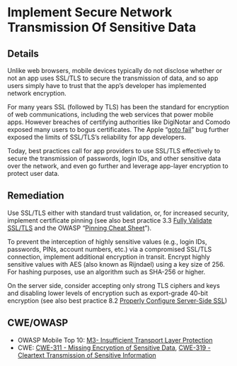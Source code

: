 # Implement Secure Network Transmission Of Sensitive Data

## Details 

Unlike web browsers, mobile devices typically do not disclose whether or not an app uses SSL/TLS to secure the transmission of data, and so app users simply have to trust that the app’s developer has implemented network encryption.

For many years SSL (followed by TLS) has been the standard for encryption of web communications, including the web services that power mobile apps. However breaches of certifying authorities like DigiNotar and Comodo exposed many users to bogus certificates. The Apple “[goto fail](https://avandeursen.com/2014/02/22/gotofail-security/)” bug further exposed the limits of SSL/TLS’s reliability for app developers.

Today, best practices call for app providers to use SSL/TLS effectively to secure the transmission of passwords, login IDs, and other sensitive data over the network, and even go further and leverage app-layer encryption to protect user data.

## Remediation

Use SSL/TLS either with standard trust validation, or, for increased security, implement  certificate pinning (see also best practice 3.3 [Fully Validate SSL/TLS](/sensitive-data/fully-validate-ssl-tls.md) and the OWASP “[Pinning Cheat Sheet](https://www.owasp.org/index.php/Pinning_Cheat_Sheet)”).

To prevent the interception of highly sensitive values (e.g., login IDs, passwords, PINs, account numbers, etc.) via a compromised SSL/TLS connection, implement additional encryption in transit. Encrypt highly sensitive values with AES (also known as Rijndael) using a key size of 256. For hashing purposes, use an algorithm such as SHA-256 or higher.

On the server side, consider accepting only strong TLS ciphers and keys and disabling lower levels of encryption such as export-grade 40-bit encryption (see also best practice 8.2 [Properly Configure Server-Side SSL](/servers/server-side-ssl-configuration)) 

## CWE/OWASP 

 * OWASP Mobile Top 10: [M3- Insufficient Transport Layer Protection](https://www.owasp.org/index.php/Mobile_Top_10_2014-M3)
 * CWE: [CWE-311 - Missing Encryption of Sensitive Data](http://cwe.mitre.org/data/definitions/311.html), [CWE-319 - Cleartext Transmission of Sensitive Information](http://cwe.mitre.org/data/definitions/319.html)
